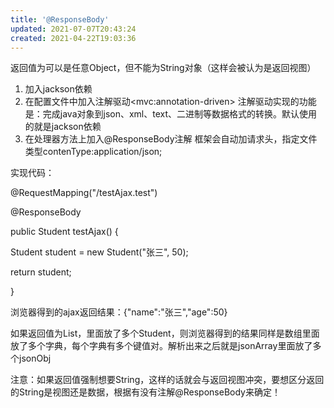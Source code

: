 ```yaml
---
title: '@ResponseBody'
updated: 2021-07-07T20:43:24
created: 2021-04-22T19:03:36
---
```


返回值为可以是任意Object，但不能为String对象（这样会被认为是返回视图）
1.  加入jackson依赖
2.  在配置文件中加入注解驱动\<mvc:annotation-driven\>
注解驱动实现的功能是：完成java对象到json、xml、text、二进制等数据格式的转换。默认使用的就是jackson依赖
1.  在处理器方法上加入@ResponseBody注解
框架会自动加请求头，指定文件类型contenType:application/json;

实现代码：

@RequestMapping("/testAjax.test")

@ResponseBody

public Student testAjax() {

Student student = new Student("张三", 50);

return student;

}

浏览器得到的ajax返回结果：{"name":"张三","age":50}

如果返回值为List，里面放了多个Student，则浏览器得到的结果同样是数组里面放了多个字典，每个字典有多个键值对。解析出来之后就是jsonArray里面放了多个jsonObj

注意：如果返回值强制想要String，这样的话就会与返回视图冲突，要想区分返回的String是视图还是数据，根据有没有注解@ResponseBody来确定！
